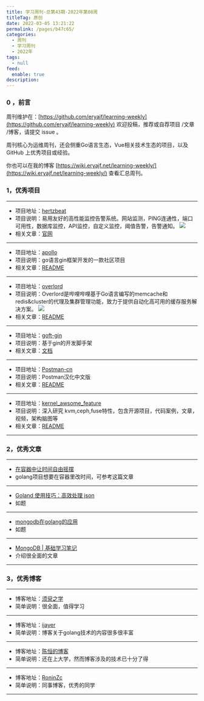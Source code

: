 ```yaml
---
title: 学习周刊-总第43期-2022年第08周
titleTag: 原创
date: 2022-03-05 13:21:22
permalink: /pages/b47c65/
categories:
  - 周刊
  - 学习周刊
  - 2022年
tags:
  - null
feed:
  enable: true
description:
---
```


### 0 ，前言

周刊维护在：[https://github.com/eryajf/learning-weekly](https://github.com/eryajf/learning-weekly) 欢迎投稿，推荐或自荐项目 /文章 /博客，请提交 issue 。

周刊核心为运维周刊，还会侧重Go语言生态，Vue相关技术生态的项目，以及 GitHub 上优秀项目或经验。

你也可以在我的博客 [https://wiki.eryajf.net/learning-weekly/](https://wiki.eryajf.net/learning-weekly/) 查看汇总周刊。


### 1，优秀项目

---
- 项目地址：[hertzbeat](https://github.com/dromara/hertzbeat)
- 项目说明：易用友好的高性能监控告警系统。网站监测，PING连通性，端口可用性，数据库监控，API监控，自定义监控，阈值告警，告警通知。
	![](http://t.eryajf.net/imgs/2022/02/802eccbe92779a77.png)
- 相关文章：[官网](https://hertzbeat.com/)
---
- 项目地址：[apollo](https://github.com/chalvern/apollo)
- 项目说明：go语言gin框架开发的一款社区项目
- 相关文章：[README](https://github.com/chalvern/apollo#readme)
---
- 项目地址：[overlord](https://github.com/bilibili/overlord)
- 项目说明：Overlord是哔哩哔哩基于Go语言编写的memcache和redis&cluster的代理及集群管理功能，致力于提供自动化高可用的缓存服务解决方案。
	![](http://t.eryajf.net/imgs/2022/02/03acadbb0d75437f.gif)
- 相关文章：[README](https://github.com/bilibili/overlord/blob/master/doc/wiki-cn/SUMMARY.md)
---
- 项目地址：[goft-gin](https://github.com/shenyisyn/goft-gin)
- 项目说明：基于gin的开发脚手架
- 相关文章：[文档](https://www.yuque.com/jtthink/xrb1ph)
---
- 项目地址：[Postman-cn](https://github.com/hlmd/Postman-cn)
- 项目说明：Postman汉化中文版
- 相关文章：[README](https://github.com/hlmd/Postman-cn#readme)
---
- 项目地址：[kernel_awsome_feature](https://github.com/0voice/kernel_awsome_feature)
- 项目说明：深入研究 kvm,ceph,fuse特性，包含开源项目，代码案例，文章，视频，架构脑图等
- 相关文章：[README](https://github.com/0voice/kernel_awsome_feature#readme)
---

### 2，优秀文章

---
- [在容器中让时间自由摇摆](https://int64.me/2020/%E5%9C%A8%E5%AE%B9%E5%99%A8%E4%B8%AD%E8%AE%A9%E6%97%B6%E9%97%B4%E8%87%AA%E7%94%B1%E6%91%87%E6%91%86.html)
- golang项目想要在容器里改时间，可参考这篇文章
---
- [Goland 使用技巧：高效处理 json](https://mp.weixin.qq.com/s/Nl1DtMMjmkr_NSzNetvecA)
- 如题
---
- [mongodb在golang的应用](https://github.com/leonguo/go/blob/master/db/mongodb/mongo.md)
- 如题
---
- [MongoDB | 基础学习笔记](https://ijayer.github.io/post/tech/db/mongodb/20170612-basic-note/)
- 介绍很全面的文章
---


### 3，优秀博客

---
- 博客地址：[须臾之学](https://blog.xizhibei.me/)
- 简单说明：很全面，值得学习
---
- 博客地址：[ijayer](https://ijayer.github.io/)
- 简单说明：博客关于golang技术的内容很多很丰富
---
- 博客地址：[陈恒的博客](https://www.chendan116.com/)
- 简单说明：还在上大学，然而博客涉及的技术已十分了得
---
- 博客地址：[RoninZc](https://www.ronin-zc.com/)
- 简单说明：同事博客，优秀的同学
---